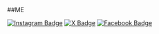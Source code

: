 ##ME


[![Instagram Badge](https://img.shields.io/badge/-r.aihanism-f01397?style=flat&logo=Instagram&logoColor=white&link=https://www.instagram.com/r.aihanism/)](https://www.instagram.com/r.aihanism/)
[![X Badge](https://img.shields.io/badge/-r_aihanism-000000?style=flat&logo=X&logoColor=white&link=https://x.com/r_aihanism)](https://x.com/r_aihanism)
[![Facebook Badge](https://img.shields.io/badge/-Raihan%20Fitra%20I-1877F2?style=flat&logo=Facebook&logoColor=white&link=https://www.facebook.com/profile.php?id=100069255102020)](https://www.facebook.com/profile.php?id=100069255102020)
